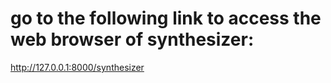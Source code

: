 # go to the following link to access the web browser of synthesizer:

 http://127.0.0.1:8000/synthesizer 